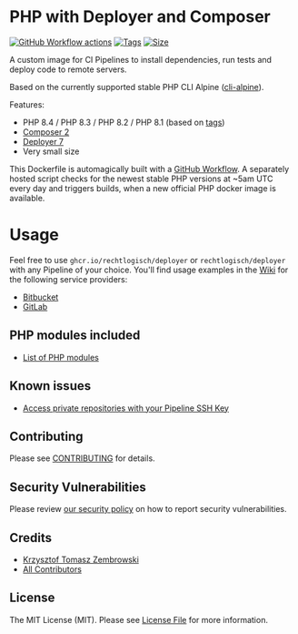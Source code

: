 # PHP with Deployer and Composer

[![GitHub Workflow actions](https://github.com/rechtlogisch/deployer/workflows/Build%20and%20publish%20Docker%20images/badge.svg)](https://github.com/rechtlogisch/deployer/actions)
[![Tags](https://ghcr-badge.egpl.dev/rechtlogisch/deployer/tags)](https://github.com/rechtlogisch/deployer/pkgs/container/deployer)
[![Size](https://ghcr-badge.egpl.dev/rechtlogisch/deployer/size?tag=latest)](https://github.com/rechtlogisch/deployer/pkgs/container/deployer)

A custom image for CI Pipelines to install dependencies, run tests and deploy code to remote servers.  

Based on the currently supported stable PHP CLI Alpine ([cli-alpine](https://github.com/docker-library/docs/blob/master/php/README.md#supported-tags-and-respective-dockerfile-links)).

Features:
- PHP 8.4 / PHP 8.3 / PHP 8.2 / PHP 8.1 (based on [tags](https://hub.docker.com/repository/docker/rechtlogisch/deployer/tags))
- [Composer 2](https://getcomposer.org/)
- [Deployer 7](https://deployer.org/)
- Very small size

This Dockerfile is automagically built with a [GitHub Workflow](https://github.com/rechtlogisch/deployer/actions/workflows/build-and-publish.yml). A separately hosted script checks for the newest stable PHP versions at ~5am UTC every day and triggers builds, when a new official PHP docker image is available.

# Usage

Feel free to use `ghcr.io/rechtlogisch/deployer` or `rechtlogisch/deployer` with any Pipeline of your choice. You'll find usage examples in the [Wiki](https://github.com/rechtlogisch/deployer/wiki) for the following service providers:

* [Bitbucket](https://github.com/rechtlogisch/deployer/wiki/Bitbucket-Pipeline)
* [GitLab](https://github.com/rechtlogisch/deployer/wiki/GitLab-Pipeline)

## PHP modules included

* [List of PHP modules](https://github.com/rechtlogisch/deployer/wiki/List-of-PHP-modules)

## Known issues

* [Access private repositories with your Pipeline SSH Key](https://github.com/rechtlogisch/deployer/wiki/Access-private-repositories-with-your-Pipeline-SSH-Key)

## Contributing

Please see [CONTRIBUTING](https://github.com/rechtlogisch/deployer/blob/main/.github/CONTRIBUTING.md) for details.

## Security Vulnerabilities

Please review [our security policy](https://github.com/rechtlogisch/deployer/security/policy) on how to report security vulnerabilities.

## Credits

- [Krzysztof Tomasz Zembrowski](https://github.com/zembrowski)
- [All Contributors](https://github.com/rechtlogisch/deployer/graphs/contributors)

## License

The MIT License (MIT). Please see [License File](https://github.com/rechtlogisch/deployer/blob/main/LICENSE) for more information.

